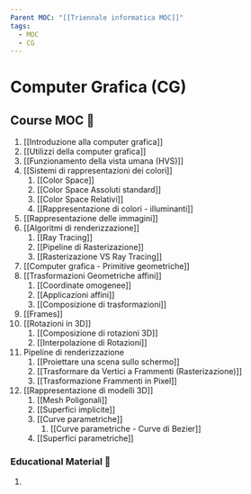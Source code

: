 ```yaml
---
Parent MOC: "[[Triennale informatica MOC]]"
tags:
  - MOC
  - CG
---
```

# Computer Grafica (CG)

## Course MOC  📒
1. [[Introduzione alla computer grafica]]
2. [[Utilizzi della computer grafica]]
3. [[Funzionamento della vista umana (HVS)]]
4. [[Sistemi di rappresentazioni dei colori]]
	1. [[Color Space]]
	2. [[Color Space Assoluti standard]]
	3. [[Color Space Relativi]]
	4. [[Rappresentazione di colori - illuminanti]]
5. [[Rappresentazione delle immagini]]
6. [[Algoritmi di renderizzazione]]
	1. [[Ray Tracing]]
	2. [[Pipeline di Rasterizazione]]
	3. [[Rasterizazione VS Ray Tracing]]
7. [[Computer grafica - Primitive geometriche]]
8. [[Trasformazioni Geometriche affini]]
	1. [[Coordinate omogenee]]
	2. [[Applicazioni affini]]
	3. [[Composizione di trasformazioni]]
9. [[Frames]]
10. [[Rotazioni in 3D]]
	1. [[Composizione di rotazioni 3D]]
	2. [[Interpolazione di Rotazioni]]
11. Pipeline di renderizzazione
	1. [[Proiettare una scena sullo schermo]]
	2. [[Trasformare da Vertici a Frammenti (Rasterizazione)]]
	3. [[Trasformazione Frammenti in Pixel]]
12. [[Rappresentazione di modelli 3D]]
	1. [[Mesh Poligonali]]
	2. [[Superfici implicite]]
	3. [[Curve parametriche]]
		1. [[Curve parametriche - Curve di Bezier]]
	4. [[Superfici parametriche]]



### Educational Material 🧱
1. 

